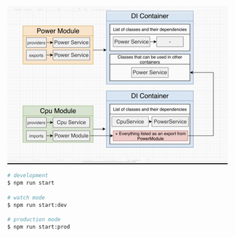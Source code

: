 ![](./doc/img.png)
```bash
# development
$ npm run start

# watch mode
$ npm run start:dev

# production mode
$ npm run start:prod
```

